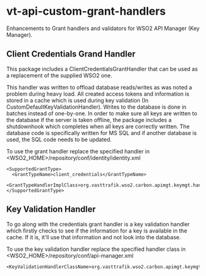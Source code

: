 # vt-api-custom-grant-handlers

Enhancements to Grant handlers and validators for WSO2 API Manager (Key Manager).

## Client Credentials Grand Handler
This package includes a ClientCredentialsGrantHandler that can be used as a replacement of the supplied WSO2 one.

This handler was written to offload database reads/writes as was noted a problem during heavy load. All created access tokens and information is stored in a cache which is used during key validation (In CustomDefaultKeyValidationHandler). Writes to the database is done in batches instead of one-by-one. In order to make sure all keys are written to the database if the server is taken offline, the package includes a shutdownhook which completes when all keys are correctly written. The database code is specifically written for MS SQL and if another database is used, the SQL code needs to be updated.

To use the grant handler replace the specified handler in <WSO2_HOME>/repository/conf/identity/identity.xml

```
<SupportedGrantType>
  <GrantTypeName>client_credentials</GrantTypeName>
  <GrantTypeHandlerImplClass>org.vasttrafik.wso2.carbon.apimgt.keymgt.handlers.CustomClientCredentialsGrantHandler</GrantTypeHandlerImplClass>
</SupportedGrantType>
```

## Key Validation Handler
To go along with the credentials grant handler is a key validation handler which firstly checks to see if the information for a key is available in the cache. If it is, it'll use that information and not look into the database.

To use the key validation handler replace the specified handler class in <WSO2_HOME>/repository/conf/api-manager.xml

```
<KeyValidationHandlerClassName>org.vasttrafik.wso2.carbon.apimgt.keymgt.handlers.CustomDefaultKeyValidationHandler</KeyValidationHandlerClassName>
```